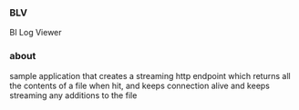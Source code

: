 ### BLV
BI Log Viewer

### about
sample application that creates a streaming http endpoint which returns all the contents of a file when hit, and keeps connection alive and keeps streaming any additions to the file
